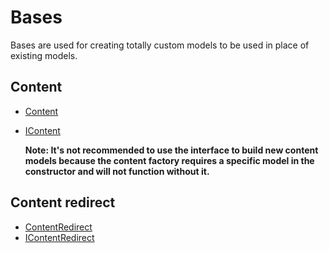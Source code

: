 # Bases

Bases are used for creating totally custom models to be used in place of existing models.

## Content
* [Content](../../../src/Nikcio.UHeadless/UmbracoContent/Content/Models/Content.cs)
* [IContent](../../../src/Nikcio.UHeadless/UmbracoContent/Content/Models/IContent.cs) 
  
  **Note: It's not recommended to use the interface to build new content models because the content factory requires a specific model in the constructor and will not function without it.**

## Content redirect

* [ContentRedirect](../../../src/Nikcio.UHeadless/UmbracoContent/Content/Models/ContentRedirect.cs)
* [IContentRedirect](../../../src/Nikcio.UHeadless/UmbracoContent/Content/Models/IContentRedirect.cs) 